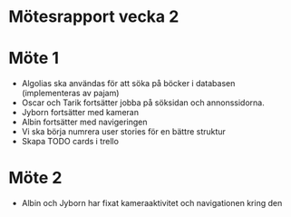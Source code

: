 # Mötesrapport vecka 2
# Möte 1
* Algolias ska användas för att söka på böcker i databasen (implementeras av pajam)
* Oscar och Tarik fortsätter jobba på söksidan och annonssidorna.
* Jyborn fortsätter med kameran
* Albin fortsätter med navigeringen
* Vi ska börja numrera user stories för en bättre struktur
* Skapa TODO cards i trello

# Möte 2
* Albin och Jyborn har fixat kameraaktivitet och navigationen kring den
